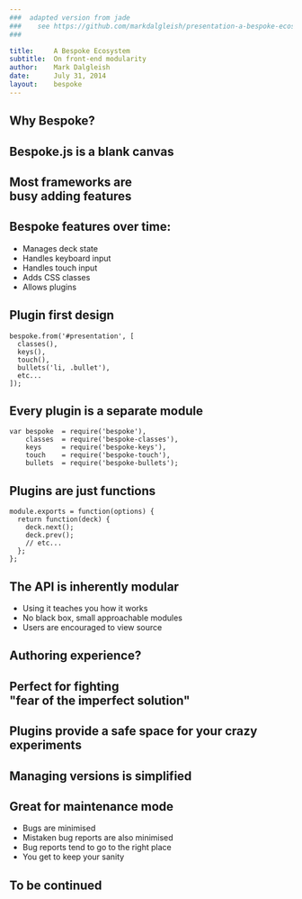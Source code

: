 ```yaml
---
###  adapted version from jade
###    see https://github.com/markdalgleish/presentation-a-bespoke-ecosystem/blob/master/src/index.jade for source
###

title:     A Bespoke Ecosystem
subtitle:  On front-end modularity
author:    Mark Dalgleish
date:      July 31, 2014
layout:    bespoke
---
```



## Why Bespoke?


## Bespoke.js is a blank canvas


## Most frameworks are<br />busy **adding** features


## Bespoke features over time:

- Manages deck state
- Handles keyboard input
- Handles touch input
- Adds CSS classes
- Allows plugins


## Plugin first design

``` 
bespoke.from('#presentation', [
  classes(),
  keys(),
  touch(),
  bullets('li, .bullet'),
  etc...
]);
```


## Every plugin is a separate module

```
var bespoke  = require('bespoke'),
    classes  = require('bespoke-classes'),
    keys     = require('bespoke-keys'),
    touch    = require('bespoke-touch'),
    bullets  = require('bespoke-bullets');
```


## Plugins are just functions

```
module.exports = function(options) {
  return function(deck) {
    deck.next();
    deck.prev();
    // etc...
  };
};
```


## The API is inherently modular

- Using it teaches you how it works
- No black box, small approachable modules
- Users are encouraged to view source


## Authoring experience?


## Perfect for fighting<br />"fear of the imperfect solution"


## Plugins provide a safe space for your crazy experiments


## Managing versions is simplified


## Great for maintenance mode

- Bugs are minimised
- Mistaken bug reports are also minimised
- Bug reports tend to go to the right place
- You get to keep your sanity


## To be continued

